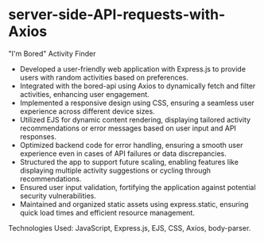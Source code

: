 # server-side-API-requests-with-Axios
"I'm Bored" Activity Finder <br>
<ul>
  <li>Developed a user-friendly web application with Express.js to provide users with random activities based on preferences. </li>
  <li>Integrated with the bored-api using Axios to dynamically fetch and filter activities, enhancing user engagement.</li>
  <li>Implemented a responsive design using CSS, ensuring a seamless user experience across different device sizes.</li>
  <li>Utilized EJS for dynamic content rendering, displaying tailored activity recommendations or error messages based on user input and API responses.</li>
  <li>Optimized backend code for error handling, ensuring a smooth user experience even in cases of API failures or data discrepancies.</li>
  <li>Structured the app to support future scaling, enabling features like displaying multiple activity suggestions or cycling through recommendations.</li>
  <li>Ensured user input validation, fortifying the application against potential security vulnerabilities.</li>
  <li>Maintained and organized static assets using express.static, ensuring quick load times and efficient resource management.</li>
</ul>

Technologies Used: JavaScript, Express.js, EJS, CSS, Axios, body-parser.








